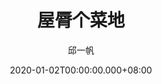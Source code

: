 ---
issue: 359
title: 屋脣个菜地
author: 邱一帆
language: 四縣
date: 2020-01-02T00:00:00.000+08:00
topic: 自然
difficulty: 2
wikidata: Q131449101
wikidata_link: https://www.wikidata.org/wiki/Q131449101
---